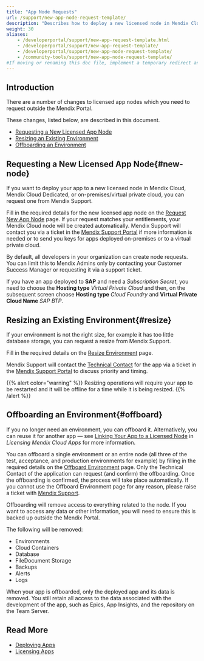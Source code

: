 ```yaml
---
title: "App Node Requests"
url: /support/new-app-node-request-template/
description: "Describes how to deploy a new licensed node in Mendix Cloud or on-premises/virtual private cloud."
weight: 30
aliases:
    - /developerportal/support/new-app-request-template.html
    - /developerportal/support/new-app-request-template/
    - /developerportal/support/new-app-node-request-template/
    - /community-tools/support/new-app-node-request-template/
#If moving or renaming this doc file, implement a temporary redirect and let the respective team know they should update the URL in the product. See Mapping to Products for more details.
---
```


## Introduction

There are a number of changes to licensed app nodes which you need to request outside the Mendix Portal.

These changes, listed below, are described in this document.

* [Requesting a New Licensed App Node](#new-node)
* [Resizing an Existing Environment](#resize)
* [Offboarding an Environment](#offboard)

## Requesting a New Licensed App Node{#new-node}

If you want to deploy your app to a new licensed node in Mendix Cloud, Mendix Cloud Dedicated, or on-premises/virtual private cloud, you can request one from Mendix Support.

Fill in the required details for the new licensed app node on the [Request New App Node](https://newnode.mendix.com/) page. If your request matches your entitlements, your Mendix Cloud node will be created automatically. Mendix Support will contact you via a ticket in the [Mendix Support Portal](https://support.mendix.com/) if more information is needed or to send you keys for apps deployed on-premises or to a virtual private cloud.

By default, all developers in your organization can create node requests. You can limit this to Mendix Admins only by contacting your Customer Success Manager or requesting it via a support ticket.

If you have an app deployed to **SAP** and need a *Subscription Secret*, you need to choose the **Hosting type** *Virtual Private Cloud* and then, on the subsequent screen choose **Hosting type** *Cloud Foundry* and **Virtual Private Cloud Name** *SAP BTP*.  

## Resizing an Existing Environment{#resize}

If your environment is not the right size, for example it has too little database storage, you can request a resize from Mendix Support.

Fill in the required details on the [Resize Environment](https://resize.mendix.com/index.html) page.

Mendix Support will contact the [Technical Contact](/developerportal/general/app-roles/#technical-contact) for the app via a ticket in the [Mendix Support Portal](https://support.mendix.com) to discuss priority and timing.

{{% alert color="warning" %}}
Resizing operations will require your app to be restarted and it will be offline for a time while it is being resized.
{{% /alert %}}

## Offboarding an Environment{#offboard}

If you no longer need an environment, you can offboard it. Alternatively, you can reuse it for another app — see [Linking Your App to a Licensed Node](/developerportal/deploy/licensing-apps/#licensed-node) in *Licensing Mendix Cloud Apps* for more information.

You can offboard a single environment or an entire node (all three of the test, acceptance, and production environments for example) by filling in the required details on the [Offboard Environment](https://offboard.mendix.com/index.html) page. Only the Technical Contact of the application can request (and confirm) the offboarding. Once the offboarding is confirmed, the process will take place automatically. If you cannot use the Offboard Environment page for any reason, please raise a ticket with [Mendix Support](https://support.mendix.com).

Offboarding will remove access to everything related to the node. If you want to access any data or other information, you will need to ensure this is backed up outside the Mendix Portal.

The following will be removed:

* Environments
* Cloud Containers
* Database
* FileDocument Storage
* Backups
* Alerts
* Logs

When your app is offboarded, only the deployed app and its data is removed. You still retain all access to the data associated with the development of the app, such as Epics, App Insights, and the repository on the Team Server.

## Read More

* [Deploying Apps](/deployment/)
* [Licensing Apps](/developerportal/deploy/licensing-apps-outside-mxcloud/)
